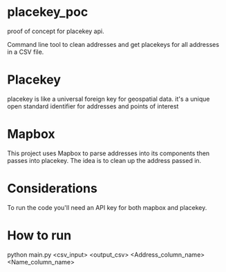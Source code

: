 # placekey_poc
proof of concept for placekey api.

Command line tool to clean addresses and get placekeys for all addresses in a CSV file.  

# Placekey 
placekey is like a universal foreign key for geospatial data.  it's a unique open standard identifier for addresses and points of interest

# Mapbox
This project uses Mapbox to parse addresses into its components then passes into placekey.  The idea is to clean up the address passed in.  

# Considerations
To run the code you'll need an API key for both mapbox and placekey.  

# How to run
python main.py <csv_input> <output_csv> <Address_column_name> <Name_column_name>
